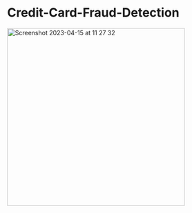 # Credit-Card-Fraud-Detection
<img width="411" alt="Screenshot 2023-04-15 at 11 27 32" src="https://user-images.githubusercontent.com/63902020/232234296-0130f73b-b017-430a-98af-28b2c3ff86aa.png">
